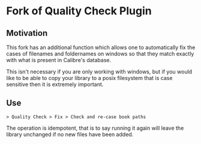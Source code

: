 # Fork of Quality Check Plugin

## Motivation

This fork has an additional function which allows one to automatically fix the cases of filenames and foldernames on windows so that they match exactly with what is present in Calibre's database.

This isn't necessary if you are only working with windows, but if you would like to be able to copy your library to a posix filesystem that is case sensitive then it is extremely important.

## Use

`> Quality Check > Fix > Check and re-case book paths`

The operation is idempotent, that is to say running it again will leave the library unchanged if no new files have been added.
